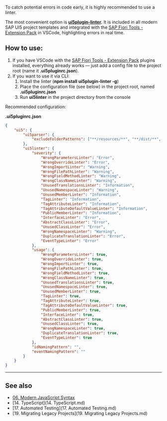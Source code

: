 To catch potential errors in code early, it is highly recommended to use a linter.

The most convenient option is **[ui5plugin-linter](https://github.com/iljapostnovs/ui5plugin-linter).** It is included in all modern SAP UI5 project templates and integrated with the [SAP Fiori Tools - Extension Pack](https://marketplace.visualstudio.com/items?itemName=SAPSE.sap-ux-fiori-tools-extension-pack) in VSCode, highlighting errors in real time.

## How to use:

1. If you have VSCode with the [SAP Fiori Tools - Extension Pack](https://marketplace.visualstudio.com/items?itemName=SAPSE.sap-ux-fiori-tools-extension-pack) plugins installed, everything already works — just add a config file to the project root (name it **.ui5pluginrc.json**).
2. If you want to use it via CLI:
    1. Install the linter
       (**npm install ui5plugin-linter -g**)
    2. Place the configuration file (see below) in the project root, named **.ui5pluginrc.json**
    3. Run **ui5linter** in the project directory from the console

Recommended configuration:

**.ui5pluginrc.json**

```json
{
    "ui5": {
        "ui5parser": {
            "excludeFolderPatterns": ["**/resources/**", "**/dist/**", "**/node_modules/**", "**/test/**", "**/test-resources/**"]
        },
        "ui5linter": {
            "severity": {
                "WrongParametersLinter": "Error",
                "WrongOverrideLinter": "Error",
                "WrongImportLinter": "Warning",
                "WrongFilePathLinter": "Warning",
                "WrongFieldMethodLinter": "Warning",
                "WrongClassNameLinter": "Warning",
                "UnusedTranslationsLinter": "Information",
                "UnusedNamespaceLinter": "Warning",
                "UnusedMemberLinter": "Information",
                "TagLinter": "Information",
                "TagAttributeLinter": "Information",
                "TagAttributeDefaultValueLinter": "Information",
                "PublicMemberLinter": "Information",
                "InterfaceLinter": "Error",
                "AbstractClassLinter": "Error",
                "UnusedClassLinter": "Error",
                "WrongNamespaceLinter": "Warning",
                "DuplicateTranslationLinter": "Error",
                "EventTypeLinter": "Error"
            },
            "usage": {
                "WrongParametersLinter": true,
                "WrongOverrideLinter": true,
                "WrongImportLinter": true,
                "WrongFilePathLinter": true,
                "WrongFieldMethodLinter": true,
                "WrongClassNameLinter": true,
                "UnusedTranslationsLinter": true,
                "UnusedNamespaceLinter": true,
                "UnusedMemberLinter": true,
                "TagLinter": true,
                "TagAttributeLinter": true,
                "TagAttributeDefaultValueLinter": true,
                "PublicMemberLinter": true,
                "InterfaceLinter": true,
                "AbstractClassLinter": true,
                "UnusedClassLinter": true,
                "WrongNamespaceLinter": true,
                "DuplicateTranslationLinter": true,
                "EventTypeLinter": true
            },
            "idNamingPattern": "",
            "eventNamingPattern": ""
        }
    }
}
```

---

## See also
- [06. Modern JavaScript Syntax](06.%20Modern%20JavaScript%20Syntax.md)
- [14. TypeScript](14. TypeScript.md)
- [17. Automated Testing](17. Automated Testing.md)
- [19. Migrating Legacy Projects](19. Migrating Legacy Projects.md) 